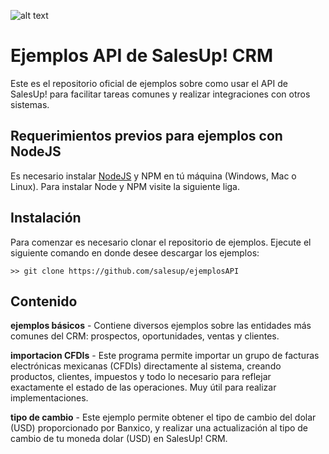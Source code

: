
![alt text](https://s3-eu-west-1.amazonaws.com/cdn.supporthero.io/article/323/56a919b5-2be9-4cc6-adb9-c89b4693a74e.jpg "SalesUp! Logo")

# Ejemplos API de SalesUp! CRM

Este es el repositorio oficial de ejemplos sobre como usar el API de SalesUp! para facilitar tareas comunes y realizar integraciones con otros sistemas.

## Requerimientos previos para ejemplos con NodeJS

Es necesario instalar [NodeJS](https://nodejs.org/es/ "Sitio de NodeJS") y NPM en tú máquina (Windows, Mac o Linux). Para instalar Node y NPM visite la siguiente liga.

## Instalación

Para comenzar es necesario clonar el repositorio de ejemplos. Ejecute el siguiente comando en donde desee descargar los ejemplos:

```
>> git clone https://github.com/salesup/ejemplosAPI
```

## Contenido

**ejemplos básicos** - Contiene diversos ejemplos sobre las entidades más comunes del CRM: prospectos, oportunidades, ventas y clientes.

**importacion CFDIs** - Este programa permite importar un grupo de facturas electrónicas mexicanas (CFDIs)  directamente al sistema, creando productos, clientes, impuestos y todo lo necesario para reflejar exactamente el estado de las operaciones. Muy útil para realizar implementaciones.

**tipo de cambio** - Este ejemplo permite obtener el tipo de cambio del dolar (USD) proporcionado por Banxico, y realizar una actualización al tipo de cambio de tu moneda dolar (USD) en SalesUp! CRM.
